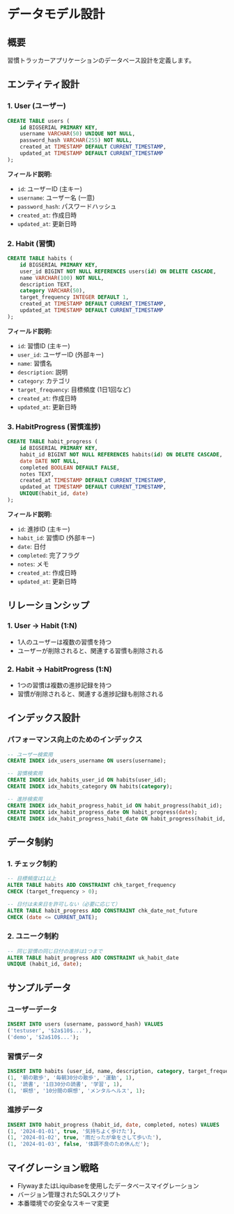 # データモデル設計

## 概要
習慣トラッカーアプリケーションのデータベース設計を定義します。

## エンティティ設計

### 1. User (ユーザー)
```sql
CREATE TABLE users (
    id BIGSERIAL PRIMARY KEY,
    username VARCHAR(50) UNIQUE NOT NULL,
    password_hash VARCHAR(255) NOT NULL,
    created_at TIMESTAMP DEFAULT CURRENT_TIMESTAMP,
    updated_at TIMESTAMP DEFAULT CURRENT_TIMESTAMP
);
```

**フィールド説明:**
- `id`: ユーザーID (主キー)
- `username`: ユーザー名 (一意)
- `password_hash`: パスワードハッシュ
- `created_at`: 作成日時
- `updated_at`: 更新日時

### 2. Habit (習慣)
```sql
CREATE TABLE habits (
    id BIGSERIAL PRIMARY KEY,
    user_id BIGINT NOT NULL REFERENCES users(id) ON DELETE CASCADE,
    name VARCHAR(100) NOT NULL,
    description TEXT,
    category VARCHAR(50),
    target_frequency INTEGER DEFAULT 1,
    created_at TIMESTAMP DEFAULT CURRENT_TIMESTAMP,
    updated_at TIMESTAMP DEFAULT CURRENT_TIMESTAMP
);
```

**フィールド説明:**
- `id`: 習慣ID (主キー)
- `user_id`: ユーザーID (外部キー)
- `name`: 習慣名
- `description`: 説明
- `category`: カテゴリ
- `target_frequency`: 目標頻度 (1日1回など)
- `created_at`: 作成日時
- `updated_at`: 更新日時

### 3. HabitProgress (習慣進捗)
```sql
CREATE TABLE habit_progress (
    id BIGSERIAL PRIMARY KEY,
    habit_id BIGINT NOT NULL REFERENCES habits(id) ON DELETE CASCADE,
    date DATE NOT NULL,
    completed BOOLEAN DEFAULT FALSE,
    notes TEXT,
    created_at TIMESTAMP DEFAULT CURRENT_TIMESTAMP,
    updated_at TIMESTAMP DEFAULT CURRENT_TIMESTAMP,
    UNIQUE(habit_id, date)
);
```

**フィールド説明:**
- `id`: 進捗ID (主キー)
- `habit_id`: 習慣ID (外部キー)
- `date`: 日付
- `completed`: 完了フラグ
- `notes`: メモ
- `created_at`: 作成日時
- `updated_at`: 更新日時

## リレーションシップ

### 1. User → Habit (1:N)
- 1人のユーザーは複数の習慣を持つ
- ユーザーが削除されると、関連する習慣も削除される

### 2. Habit → HabitProgress (1:N)
- 1つの習慣は複数の進捗記録を持つ
- 習慣が削除されると、関連する進捗記録も削除される

## インデックス設計

### パフォーマンス向上のためのインデックス
```sql
-- ユーザー検索用
CREATE INDEX idx_users_username ON users(username);

-- 習慣検索用
CREATE INDEX idx_habits_user_id ON habits(user_id);
CREATE INDEX idx_habits_category ON habits(category);

-- 進捗検索用
CREATE INDEX idx_habit_progress_habit_id ON habit_progress(habit_id);
CREATE INDEX idx_habit_progress_date ON habit_progress(date);
CREATE INDEX idx_habit_progress_habit_date ON habit_progress(habit_id, date);
```

## データ制約

### 1. チェック制約
```sql
-- 目標頻度は1以上
ALTER TABLE habits ADD CONSTRAINT chk_target_frequency 
CHECK (target_frequency > 0);

-- 日付は未来日を許可しない（必要に応じて）
ALTER TABLE habit_progress ADD CONSTRAINT chk_date_not_future 
CHECK (date <= CURRENT_DATE);
```

### 2. ユニーク制約
```sql
-- 同じ習慣の同じ日付の進捗は1つまで
ALTER TABLE habit_progress ADD CONSTRAINT uk_habit_date 
UNIQUE (habit_id, date);
```

## サンプルデータ

### ユーザーデータ
```sql
INSERT INTO users (username, password_hash) VALUES
('testuser', '$2a$10$...'),
('demo', '$2a$10$...');
```

### 習慣データ
```sql
INSERT INTO habits (user_id, name, description, category, target_frequency) VALUES
(1, '朝の散歩', '毎朝30分の散歩', '運動', 1),
(1, '読書', '1日30分の読書', '学習', 1),
(1, '瞑想', '10分間の瞑想', 'メンタルヘルス', 1);
```

### 進捗データ
```sql
INSERT INTO habit_progress (habit_id, date, completed, notes) VALUES
(1, '2024-01-01', true, '気持ちよく歩けた'),
(1, '2024-01-02', true, '雨だったが傘をさして歩いた'),
(1, '2024-01-03', false, '体調不良のため休んだ');
```

## マイグレーション戦略
- FlywayまたはLiquibaseを使用したデータベースマイグレーション
- バージョン管理されたSQLスクリプト
- 本番環境での安全なスキーマ変更
